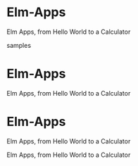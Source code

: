 # Elm-Apps
Elm Apps, from Hello World to a Calculator

samples

# Elm-Apps
Elm Apps, from Hello World to a Calculator

# Elm-Apps
Elm Apps, from Hello World to a Calculator

Elm Apps, from Hello World to a Calculator

